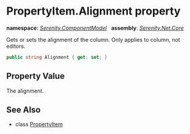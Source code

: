 # PropertyItem.Alignment property
**namespace:** *[Serenity.ComponentModel](../../README.md#serenity.componentmodel-namespace)*   **assembly**: *[Serenity.Net.Core](../../README.md)*

Gets or sets the alignment of the column. Only applies to column, not editors.

```csharp
public string Alignment { get; set; }
```

## Property Value

The alignment.

## See Also

* class [PropertyItem](../PropertyItem.md)